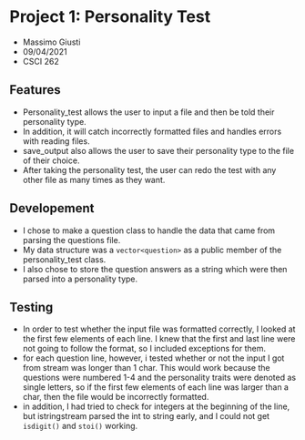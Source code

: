 # Project 1: Personality Test

- Massimo Giusti
- 09/04/2021
- CSCI 262

## Features

- Personality_test allows the user to input a file and then be told their personality type.
- In addition, it will catch incorrectly formatted files and handles errors with reading files.
- save_output also allows the user to save their personality type to the file of their choice.
- After taking the personality test, the user can redo the test with any other file as many times as they want.

## Developement

- I chose to make a question class to handle the data that came from parsing the questions file.
- My data structure was a `vector<question>` as a public member of the personality_test class.
- I also chose to store the question answers as a string which were then parsed into a personality type.

## Testing 

- In order to test whether the input file was formatted correctly, I looked at the first few elements of each line. I knew that the first and last line were not going to follow the format, so I included exceptions for them.
- for each question line, however, i tested whether or not the input I got from stream was longer than 1 char. This would work because the questions were numbered 1-4 and the personality traits were denoted as single letters, so if the first few elements of each line was larger than a char, then the file would be incorrectly formatted.
- in addition, I had tried to check for integers at the beginning of the line, but istringstream parsed the int to string early, and I could not get `isdigit()` and `stoi()` working.